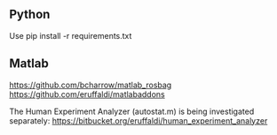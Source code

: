 
Python
------
Use pip install -r requirements.txt


Matlab
------
https://github.com/bcharrow/matlab_rosbag
https://github.com/eruffaldi/matlabaddons

The Human Experiment Analyzer (autostat.m) is being investigated separately: https://bitbucket.org/eruffaldi/human_experiment_analyzer